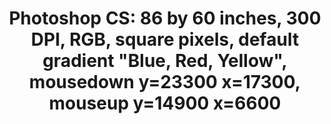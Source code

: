 ---
ee_id_thing: '4133'
site: '1'
type: '2'
inv_num: 2014-017
url: 2014-017-photoshop-cs
title: 'Photoshop CS: 86 by 60 inches, 300 DPI, RGB, square pixels, default gradient
  "Blue, Red, Yellow", mousedown y=23300 x=17300, mouseup y=14900 x=6600'
year: '2014'
display_year: '2014'
medium: Chromogenic print
dims: 86 x 60 in
pitch: ''
ps: ''
live_url: ''
related: ''
youtube: ''
related_code: ''
imgs: photoshop-cs-2014-017-full-database-FA.jpg
subheading: ''
download: ''
add_credit: ''
commission: ''
layout: things-i-made
---